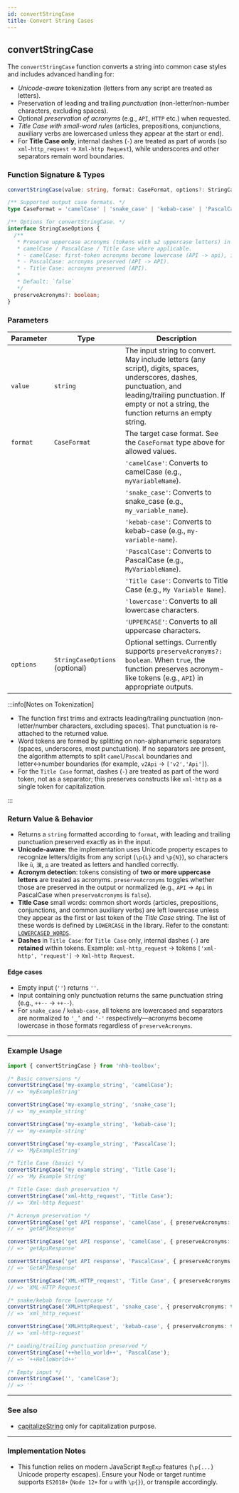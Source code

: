 ```yaml
---
id: convertStringCase
title: Convert String Cases
---
```


## convertStringCase

The `convertStringCase` function converts a string into common case styles and includes advanced handling for:

- *Unicode-aware* tokenization (letters from any script are treated as letters).
- Preservation of leading and trailing *punctuation* (non-letter/non-number characters, excluding spaces).
- Optional *preservation of acronyms* (e.g., `API`, `HTTP` etc.) when requested.
- *Title Case with small-word rules* (articles, prepositions, conjunctions, auxiliary verbs are lowercased unless they appear at the start or end).
- For **Title Case only**, internal dashes (`-`) are treated as part of words (so `xml-http_request` → `Xml-http Request`), while underscores and other separators remain word boundaries.

### Function Signature & Types

```ts
convertStringCase(value: string, format: CaseFormat, options?: StringCaseOptions): string;

/** Supported output case formats. */
type CaseFormat = 'camelCase' | 'snake_case' | 'kebab-case' | 'PascalCase' | 'Title Case' | 'UPPERCASE' | 'lowercase';

/** Options for convertStringCase. */
interface StringCaseOptions {
  /**
   * Preserve uppercase acronyms (tokens with ≥2 uppercase letters) in
   * camelCase / PascalCase / Title Case where applicable.
   * - camelCase: first-token acronyms become lowercase (API -> api), internal acronyms preserved (getAPIData).
   * - PascalCase: acronyms preserved (API -> API).
   * - Title Case: acronyms preserved (API).
   *
   * Default: `false`
   */
  preserveAcronyms?: boolean;
}
```

### Parameters

| Parameter | Type                           | Description                                                                                                                                                                                                        |
| --------- | ------------------------------ | ------------------------------------------------------------------------------------------------------------------------------------------------------------------------------------------------------------------ |
| `value`   | `string`                       | The input string to convert. May include letters (any script), digits, spaces, underscores, dashes, punctuation, and leading/trailing punctuation. If empty or not a string, the function returns an empty string. |
| `format`  | `CaseFormat`                   | The target case format. See the `CaseFormat` type above for allowed values.                                                                                                                                        |
|           |                    | `'camelCase'`: Converts to camelCase (e.g., `myVariableName`). |
|           |                    | `'snake_case'`: Converts to snake_case (e.g., `my_variable_name`). |
|           |                    | `'kebab-case'`: Converts to kebab-case (e.g., `my-variable-name`). |
|           |                    | `'PascalCase'`: Converts to PascalCase (e.g., `MyVariableName`). |
|           |                    | `'Title Case'`: Converts to Title Case (e.g., `My Variable Name`). |
|           |                    | `'lowercase'`: Converts to all lowercase characters. |
|           |                    | `'UPPERCASE'`: Converts to all uppercase characters. |
| `options` | `StringCaseOptions` (optional) | Optional settings. Currently supports `preserveAcronyms?: boolean`. When `true`, the function preserves acronym-like tokens (e.g., `API`) in appropriate outputs.                                                  |

:::info[Notes on Tokenization]

- The function first trims and extracts leading/trailing punctuation (non-letter/number characters, excluding spaces). That punctuation is re-attached to the returned value.
- Word tokens are formed by splitting on non-alphanumeric separators (spaces, underscores, most punctuation). If no separators are present, the algorithm attempts to split `camel`/`Pascal` boundaries and letter↔number boundaries (for example, `v2Api` → `['v2','Api']`).
- For the `Title Case` format, dashes (`-`) are treated as part of the word token, not as a separator; this preserves constructs like `xml-http` as a single token for capitalization.

:::

### Return Value & Behavior

- Returns a `string` formatted according to `format`, with leading and trailing punctuation preserved exactly as in the input.
- **Unicode-aware**: the implementation uses Unicode property escapes to recognize letters/digits from any script (`\p{L}` and `\p{N}`), so characters like `ü`, `漢`, `д` are treated as letters and handled correctly.
- **Acronym detection**: tokens consisting of **two or more uppercase letters** are treated as acronyms. `preserveAcronyms` toggles whether those are preserved in the output or normalized (e.g., `API` → `Api` in PascalCase when `preserveAcronyms` is `false`).
- **Title Case** small words: common short words (articles, prepositions, conjunctions, and common auxiliary verbs) are left lowercase unless they appear as the first or last token of the *Title Case* string. The list of these words is defined by `LOWERCASE` in the library. Refer to the constant: [`LOWERCASED_WORDS`](/docs/types/constants#available-constants).
- **Dashes** in `Title Case`: for `Title Case` only, internal dashes (`-`) are **retained** within tokens. Example: `xml-http_request` → tokens `['xml-http', 'request']` → `Xml-http Request`.

#### Edge cases

- Empty input (`''`) returns `''`.
- Input containing only punctuation returns the same punctuation string (e.g., `++--` → `++--`).
- For `snake_case` / `kebab-case`, all tokens are lowercased and separators are normalized to `'_’` and `'-'` respectively—acronyms become lowercase in those formats regardless of `preserveAcronyms`.

---

### Example Usage

```ts
import { convertStringCase } from 'nhb-toolbox';

/* Basic conversions */
convertStringCase('my-example_string', 'camelCase');
// => 'myExampleString'

convertStringCase('my-example_string', 'snake_case');
// => 'my_example_string'

convertStringCase('my-example_string', 'kebab-case');
// => 'my-example-string'

convertStringCase('my-example_string', 'PascalCase');
// => 'MyExampleString'

/* Title Case (basic) */
convertStringCase('my example string', 'Title Case');
// => 'My Example String'

/* Title Case: dash preservation */
convertStringCase('xml-http_request', 'Title Case');
// => 'Xml-http Request'

/* Acronym preservation */
convertStringCase('get API response', 'camelCase', { preserveAcronyms: true });
// => 'getAPIResponse'

convertStringCase('get API response', 'camelCase', { preserveAcronyms: false });
// => 'getApiResponse'

convertStringCase('get API response', 'PascalCase', { preserveAcronyms: true });
// => 'GetAPIResponse'

convertStringCase('XML-HTTP_request', 'Title Case', { preserveAcronyms: true });
// => 'XML-HTTP Request'

/* snake/kebab force lowercase */
convertStringCase('XMLHttpRequest', 'snake_case', { preserveAcronyms: true });
// => 'xml_http_request'

convertStringCase('XMLHttpRequest', 'kebab-case', { preserveAcronyms: true });
// => 'xml-http-request'

/* Leading/trailing punctuation preserved */
convertStringCase('++hello_world++', 'PascalCase');
// => '++HelloWorld++'

/* Empty input */
convertStringCase('', 'camelCase');
// => ''
```

---

### See also

- [capitalizeString](capitalizeString) only for capitalization purpose.

---

### Implementation Notes

- This function relies on modern JavaScript `RegExp` features (`\p{...}` Unicode property escapes). Ensure your Node or target runtime supports `ES2018+` (`Node 12+` for `u` with `\p{}`), or transpile accordingly.
